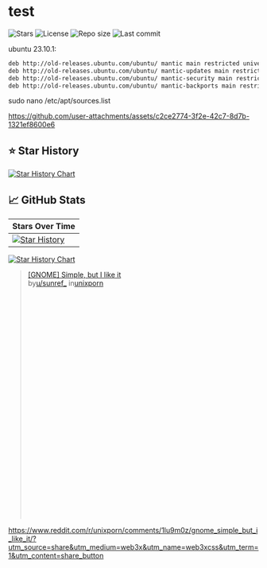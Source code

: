 # test

![Stars](https://img.shields.io/github/stars/ximimoments/katifetch?style=for-the-badge)
![License](https://img.shields.io/github/license/ximimoments/katifetch?style=for-the-badge)
![Repo size](https://img.shields.io/github/repo-size/ximimoments/katifetch?style=for-the-badge)
![Last commit](https://img.shields.io/github/last-commit/ximimoments/katifetch?style=for-the-badge)

ubuntu 23.10.1:

```bash
deb http://old-releases.ubuntu.com/ubuntu/ mantic main restricted universe multiverse
deb http://old-releases.ubuntu.com/ubuntu/ mantic-updates main restricted universe multiverse
deb http://old-releases.ubuntu.com/ubuntu/ mantic-security main restricted universe multiverse
deb http://old-releases.ubuntu.com/ubuntu/ mantic-backports main restricted universe multiverse
```

sudo nano /etc/apt/sources.list



https://github.com/user-attachments/assets/c2ce2774-3f2e-42c7-8d7b-1321ef8600e6

## ⭐ Star History

[![Star History Chart](https://api.star-history.com/svg?repos=ximimoments/katifetch&type=Date)](https://star-history.com/#ximimoments/katifetch&Date)

## 📈 GitHub Stats

| Stars Over Time |
|-----------------|
| [![Star History](https://api.star-history.com/svg?repos=ximimoments/katifetch&type=Date)](https://star-history.com/#ximimoments/katifetch&Date) |

[![Star History Chart](https://api.star-history.com/svg?repos=ximimoments/katifetch,octocat/hello-world&type=Date)](https://star-history.com/#ximimoments/katifetch&Date)

<blockquote class="reddit-embed-bq" style="height:500px" data-embed-height="546"><a href="https://www.reddit.com/r/unixporn/comments/1lu9m0z/gnome_simple_but_i_like_it/">[GNOME] Simple, but I like it</a><br> by<a href="https://www.reddit.com/user/sunref_/">u/sunref_</a> in<a href="https://www.reddit.com/r/unixporn/">unixporn</a></blockquote><script async="" src="https://embed.reddit.com/widgets.js" charset="UTF-8"></script>

https://www.reddit.com/r/unixporn/comments/1lu9m0z/gnome_simple_but_i_like_it/?utm_source=share&utm_medium=web3x&utm_name=web3xcss&utm_term=1&utm_content=share_button
